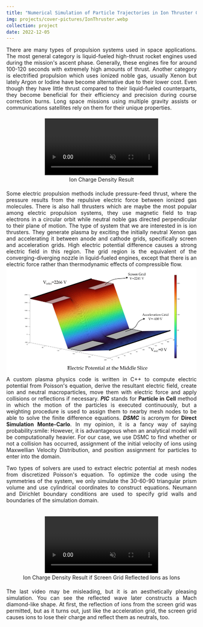 ```yaml
---
title: "Numerical Simulation of Particle Trajectories in Ion Thruster Grid Region Plasma using a PIC-DSMC Code"
img: projects/cover-pictures/IonThruster.webp
collection: project
date: 2022-12-05
---
```

<div align="justify">
There are many types of propulsion systems used in space applications. The most general category is liquid-fueled high-thrust rocket engines used during the mission's ascent phase. Generally, these engines fire for around 100-120 seconds with extremely high amounts of thrust. Another category is electrified propulsion which uses ionized noble gas, usually Xenon but lately Argon or Iodine have become alternative due to their lower cost. Even though they have little thrust compared to their liquid-fueled counterparts, they become beneficial for their efficiency and precision during course correction burns. Long space missions using multiple gravity assists or communications satellites rely on them for their unique properties.
</div>

<div style="height:20px; width:100%"></div>

<center>
<video class="projectVideo" muted autoplay loop>
  <source src="/videos/FlowSimulationWithoutRef.mp4" type="video/mp4">
Your browser does not support the video tag.
</video>
</center>
<center>Ion Charge Density Result</center>

<div style="height:20px; width:100%"></div>

<div align="justify">
Some electric propulsion methods include pressure-feed thrust, where the pressure results from the repulsive electric force between ionized gas molecules. There is also hall thrusters which are maybe the most popular among electric propulsion systems, they use magnetic field to trap electrons in a circular orbit while neutral noble gas directed perpendicular to their plane of motion. The type of system that we are interested in is ion thrusters. They generate plasma by exciting the initially neutral Xenon gas and accelerating it between anode and cathode grids, specifically screen and acceleration grids. High electric potential difference causes a strong electric field in this region. The grid region is the equivalent of the converging-diverging nozzle in liquid-fueled engines, except that there is an electric force rather than thermodynamic effects of compressible flow.
</div>

<center>
<img src="/images/projects/electricPotential.png" alt="Electric Potential" style="resolution=150dpi;width=95.0%;"/>
</center>

<div align="justify">
A custom plasma physics code is written in C++ to compute electric potential from Poisson's equation, derive the resultant electric field, create ion and neutral macroparticles, move them with electric force and apply collisions or reflections if necessary. <b><i>PIC</i></b> stands for <b>Particle in Cell</b> method in which the motion of the particles is executed continuously, but a weighting procedure is used to assign them to nearby mesh nodes to be able to solve the finite difference equations. <b><i>DSMC</i></b> is acronym for <b>Direct Simulation Monte-Carlo</b>. In my opinion, it is a fancy way of saying probability:smile: However, it is advantageous when an analytical model will be computationally heavier. For our case, we use DSMC to find whether or not a collision has occurred, assignment of the initial velocity of ions using Maxwellian Velocity Distribution, and position assignment for particles to enter into the domain.

Two types of solvers are used to extract electric potential at mesh nodes from discretized Poisson's equation. To optimize the code using the symmetries of the system, we only simulate the 30-60-90 triangular prism volume and use cylindrical coordinates to construct equations. Neumann and Dirichlet boundary conditions are used to specify grid walls and boundaries of the simulation domain.
</div>

<div style="height:20px; width:100%"></div>

<center>
<video class="projectVideo" muted autoplay loop>
  <source src="/videos/FlowSimulationWithRef.mp4" type="video/mp4">
Your browser does not support the video tag.
</video>
</center>
<center>Ion Charge Density Result if Screen Grid Reflected Ions as Ions</center>

<div style="height:20px; width:100%"></div>

<div align="justify">
The last video may be misleading, but it is an aesthetically pleasing simulation. You can see the reflected wave later constructs a Mach diamond-like shape. At first, the reflection of ions from the screen grid was permitted, but as it turns out, just like the acceleration grid, the screen grid causes ions to lose their charge and reflect them as neutrals, too.  
</div>